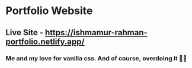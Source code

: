 # Portfolio Website

## Live Site - https://ishmamur-rahman-portfolio.netlify.app/

### Me and my love for vanilla css. And of course, overdoing it 🤦‍♂️
